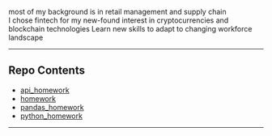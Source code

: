 most of my background is in retail management and supply chain </br>
I chose fintech for my new-found interest in cryptocurrencies and blockchain technologies
Learn new skills to adapt to changing workforce landscape <br/>

___
## Repo Contents <br/>
* [api_homework](api_homework)
* [homework](homework)
* [pandas_homework](pandas_homework)
* [python_homework](python_homework)
___